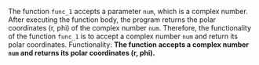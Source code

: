The function `func_1` accepts a parameter `num`, which is a complex number. After executing the function body, the program returns the polar coordinates (r, phi) of the complex number `num`. Therefore, the functionality of the function `func_1` is to accept a complex number `num` and return its polar coordinates. 
Functionality: **The function accepts a complex number `num` and returns its polar coordinates (r, phi).**
